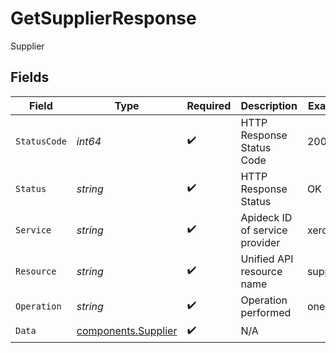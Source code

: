 # GetSupplierResponse

Supplier


## Fields

| Field                                                      | Type                                                       | Required                                                   | Description                                                | Example                                                    |
| ---------------------------------------------------------- | ---------------------------------------------------------- | ---------------------------------------------------------- | ---------------------------------------------------------- | ---------------------------------------------------------- |
| `StatusCode`                                               | *int64*                                                    | :heavy_check_mark:                                         | HTTP Response Status Code                                  | 200                                                        |
| `Status`                                                   | *string*                                                   | :heavy_check_mark:                                         | HTTP Response Status                                       | OK                                                         |
| `Service`                                                  | *string*                                                   | :heavy_check_mark:                                         | Apideck ID of service provider                             | xero                                                       |
| `Resource`                                                 | *string*                                                   | :heavy_check_mark:                                         | Unified API resource name                                  | suppliers                                                  |
| `Operation`                                                | *string*                                                   | :heavy_check_mark:                                         | Operation performed                                        | one                                                        |
| `Data`                                                     | [components.Supplier](../../models/components/supplier.md) | :heavy_check_mark:                                         | N/A                                                        |                                                            |